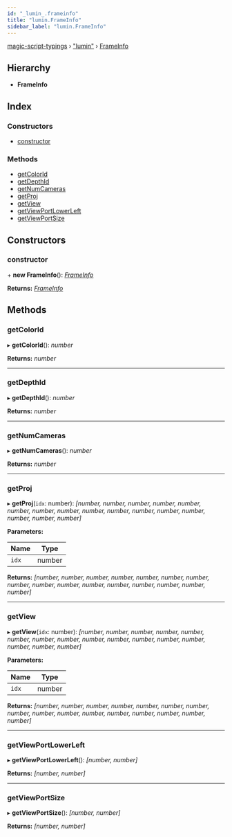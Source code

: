 ```yaml
---
id: "_lumin_.frameinfo"
title: "lumin.FrameInfo"
sidebar_label: "lumin.FrameInfo"
---
```


[magic-script-typings](../index.md) › [&quot;lumin&quot;](../modules/_lumin_.md) › [FrameInfo](_lumin_.frameinfo.md)

## Hierarchy

* **FrameInfo**

## Index

### Constructors

* [constructor](_lumin_.frameinfo.md#constructor)

### Methods

* [getColorId](_lumin_.frameinfo.md#getcolorid)
* [getDepthId](_lumin_.frameinfo.md#getdepthid)
* [getNumCameras](_lumin_.frameinfo.md#getnumcameras)
* [getProj](_lumin_.frameinfo.md#getproj)
* [getView](_lumin_.frameinfo.md#getview)
* [getViewPortLowerLeft](_lumin_.frameinfo.md#getviewportlowerleft)
* [getViewPortSize](_lumin_.frameinfo.md#getviewportsize)

## Constructors

###  constructor

\+ **new FrameInfo**(): *[FrameInfo](_lumin_.frameinfo.md)*

**Returns:** *[FrameInfo](_lumin_.frameinfo.md)*

## Methods

###  getColorId

▸ **getColorId**(): *number*

**Returns:** *number*

___

###  getDepthId

▸ **getDepthId**(): *number*

**Returns:** *number*

___

###  getNumCameras

▸ **getNumCameras**(): *number*

**Returns:** *number*

___

###  getProj

▸ **getProj**(`idx`: number): *[number, number, number, number, number, number, number, number, number, number, number, number, number, number, number, number]*

**Parameters:**

Name | Type |
------ | ------ |
`idx` | number |

**Returns:** *[number, number, number, number, number, number, number, number, number, number, number, number, number, number, number, number]*

___

###  getView

▸ **getView**(`idx`: number): *[number, number, number, number, number, number, number, number, number, number, number, number, number, number, number, number]*

**Parameters:**

Name | Type |
------ | ------ |
`idx` | number |

**Returns:** *[number, number, number, number, number, number, number, number, number, number, number, number, number, number, number, number]*

___

###  getViewPortLowerLeft

▸ **getViewPortLowerLeft**(): *[number, number]*

**Returns:** *[number, number]*

___

###  getViewPortSize

▸ **getViewPortSize**(): *[number, number]*

**Returns:** *[number, number]*